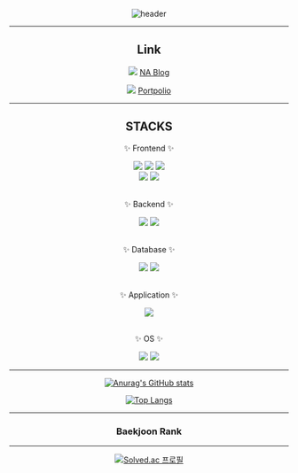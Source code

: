 <div align="center" width:300px;>

![header](https://capsule-render.vercel.app/api?type=waving&color=timeGradient&height=200&section=header&text=Hello%20NA%20World&fontSize=70&animation=twinkling)

---
## Link

<img src="https://img.shields.io/badge/Tstory-E34F26?style=flat&logo=tistory&logoColor=white" /> [NA Blog](https://astrum93.tistory.com/)
	
<img src="https://img.shields.io/badge/Notion-000000?style=flat&logo=notion&logoColor=white" /> [Portpolio](https://www.notion.so/astrum93/4cafb9bffadd41aab36297dd738f9e13)

</div>

<hr>

<div align=center>
<h2> STACKS </h2>
<p>✨ Frontend ✨</p>
</div>

<div align="center">
<img src="https://img.shields.io/badge/HTML5-E34F26?style=flat&logo=HTML5&logoColor=white" />
<img src="https://img.shields.io/badge/CSS3-1572B6?style=flat&logo=CSS3&logoColor=white" />
<img src="https://img.shields.io/badge/JavaScript-F7DF1E?style=flat&logo=JavaScript&logoColor=white" />
<br>
<img src="https://img.shields.io/badge/django-092E20?style=flat&logo=django&logoColor=white">
<img src="https://img.shields.io/badge/Bootstrap-7952B3?style=flat&logo=Bootstrap&logoColor=white" />
</div>

<br>

<div align=center>
<p>✨ Backend ✨</p>
</div>

<div align="center">
<img src="https://img.shields.io/badge/python-3776AB?style=flat&logo=python&logoColor=white">
<img src="https://img.shields.io/badge/Java-007396?style=flat&logo=Conda-Forge&logoColor=white" />
</div>
<br>

<div align="center">
<p>✨ Database ✨</p>
</div>

<div align="center">
<img src="https://img.shields.io/badge/MySQL-4479A1?style=flat&logo=MySQL&logoColor=white" />
<img src="https://img.shields.io/badge/mongoDB-47A248?style=flat&logo=MongoDB&logoColor=white">
</div>
<br>

<div align="center">
<p>✨ Application ✨</p>
</div>

<div align="center">
<img src="https://img.shields.io/badge/Dart-0175C2?style=flat&logo=Dart&logoColor=white">
</div>
<br>

<div align="center">
<p>✨ OS ✨</p>
</div>

<div align="center">
<img src="https://img.shields.io/badge/Windows-0078D6?style=flat&logo=Windows&logoColor=white">
<img src="https://img.shields.io/badge/Linux-FCC624?style=flat&logo=Linux&logoColor=white">
</div>

<hr>

<div align=center>
  
[![Anurag's GitHub stats](https://github-readme-stats.vercel.app/api?username=Astrum93)](https://github.com/Astrum93/github-readme-stats) 
  
[![Top Langs](https://github-readme-stats.vercel.app/api/top-langs/?username=Astrum93)](https://github.com/Astrum93/github-readme-stats)
  
</div>

---
<div align=center>
<h3>Baekjoon Rank</h3>
<hr>

[![Solved.ac
프로필](http://mazassumnida.wtf/api/generate_badge?boj=min2670)](https://solved.ac/min2670)
  
</div>
